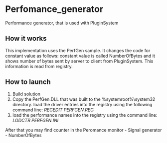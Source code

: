 # Perfomance_generator
Performance generator, that is used with PluginSystem

## How it works
This implementation uses the PerfGen sample. It changes the code for constant value as follows: constant value is called NumberOfBytes and it shows number of bytes sent by server to client from PluginSystem. This information is read from registry.

## How to launch

1. Build solution
2. Copy the PerfGen.DLL that was built to the %systemroot%\system32 directory.
load the driver entries into the registry using the following command line: *REGEDIT PERFGEN.REG*
3. load the performance names into the registry using the command line: *LODCTR PERFGEN.INI*

After that you may find counter in the Peromance monitor - Signal generator - NumberOfBytes
